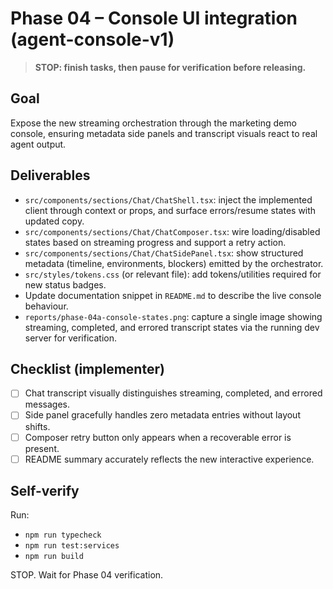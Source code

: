 # Phase 04 – Console UI integration (agent-console-v1)

> **STOP: finish tasks, then pause for verification before releasing.**

## Goal
Expose the new streaming orchestration through the marketing demo console, ensuring metadata side panels and transcript visuals react to real agent output.

## Deliverables
- `src/components/sections/Chat/ChatShell.tsx`: inject the implemented client through context or props, and surface errors/resume states with updated copy.
- `src/components/sections/Chat/ChatComposer.tsx`: wire loading/disabled states based on streaming progress and support a retry action.
- `src/components/sections/Chat/ChatSidePanel.tsx`: show structured metadata (timeline, environments, blockers) emitted by the orchestrator.
- `src/styles/tokens.css` (or relevant file): add tokens/utilities required for new status badges.
- Update documentation snippet in `README.md` to describe the live console behaviour.
- `reports/phase-04a-console-states.png`: capture a single image showing streaming, completed, and errored transcript states via the running dev server for verification.

## Checklist (implementer)
- [ ] Chat transcript visually distinguishes streaming, completed, and errored messages.
- [ ] Side panel gracefully handles zero metadata entries without layout shifts.
- [ ] Composer retry button only appears when a recoverable error is present.
- [ ] README summary accurately reflects the new interactive experience.

## Self-verify
Run:
- `npm run typecheck`
- `npm run test:services`
- `npm run build`

STOP. Wait for Phase 04 verification.

